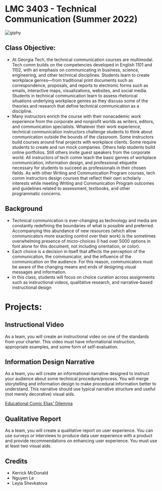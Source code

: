 # LMC 3403 - Technical Communication (Summer 2022)
![giphy](https://github.com/tle9/LMC-3403/assets/148303927/88c54e4d-492d-42f7-ac7d-4837286d5019)

## Class Objective:
- At Georgia Tech, the technical communication courses are multimodal. Tech comm builds on the competencies developed in English 1101 and 1102, with an emphasis on communicating in business, science, engineering, and other technical disciplines. Students learn to create workplace genres—from traditional print documents such as correspondence, proposals, and reports to electronic forms such as emails, interactive maps, visualizations, websites, and social media. Students in technical communication learn to assess rhetorical situations underlying workplace genres as they discuss some of the theories and research that define technical communication as a discipline.
- Many instructors enrich the course with their nonacademic work experience from the corporate and nonprofit worlds as writers, editors, and communication specialists. Whatever their work experience, technical communication instructors challenge students to think about communication outside the bounds of the classroom. Some instructors build courses around final projects with workplace clients. Some require students to create and run mock companies. Others help students build online portfolios. Still others invite guest speakers from the corporate world. All instructors of tech comm teach the basic genres of workplace communication, information design, and professional etiquette necessary for students to succeed as professionals in their chosen fields. As with other Writing and Communication Program courses, tech comm instructors design courses that reflect their own scholarly interests while meeting Writing and Communication Program outcomes and guidelines related to assessment, textbooks, and other programmatic concerns.
## Background
- Technical communication is ever-changing as technology and media are constantly redefining the boundaries of what is possible and preferred. Accompanying this abundance of new resources (which allow communicators more exacting control over their work) is the sometimes overwhelming presence of micro-choices (I had over 5000 options in font alone for this
document, not including orientation, or color).
- Each choice is a decision in itself that affects the perception of the communication, the communicator, and the influence of the
communication on the audience. For this reason, communicators must be aware of the changing means and ends of designing visual messages and information.
- In this class, students will focus on choice curation across assignments such as instructional videos, qualitative research, and narrative-based instructional design
# Projects:
## Instructional Video
As a team, you will create an instructional video on one of the standards from your charter. This video must have informational instruction, appropriate examples, and some form of self-evaluation.
## Information Design Narrative
As a team, you will create an informational narrative designed to instruct your audience about some technical procedure/process. You will merge storytelling and information design to make procedural information better to understand. This narrative should use typical narrative structure and useful (not merely decorative) visual aids.

[Educational Comic Elias' Dilemma](https://www.canva.com/design/DAFEzEqgxmE/NxT5YKw3TpDkJyzFMV-oYQ/watch?utm_content=DAFEzEqgxmE&utm_campaign=designshare&utm_medium=link&utm_source=publishsharelink)
## Qualitative Report
As a team, you will create a qualitative report on user experience. You can use surveys or interviews to produce data user experience with a product and provide recommendations on enhancing user experience. You must use at least two visual aids.
## Credits
- Kerrick McDonald
- Nguyen Le
- Leyla Shevkatova
